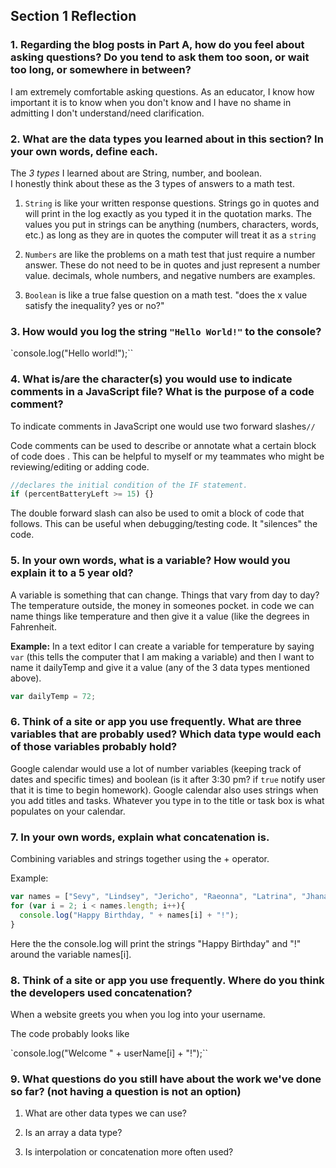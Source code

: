 ## Section 1 Reflection

### 1. Regarding the blog posts in Part A, how do you feel about asking questions? Do you tend to ask them too soon, or wait too long, or somewhere in between?

I am extremely comfortable asking questions.  As an educator, I know how important it is to know when you don't know and I have no shame in admitting I don't understand/need clarification.

### 2. What are the data types you learned about in this section? In your own words, define each.

The *3 types* I learned about are String, number, and boolean.  
I honestly think about these as the 3 types of answers to a math test.

1. `String` is like your written response questions.  Strings go in quotes and will print in the log exactly as you typed it in the quotation marks.  The values you put in strings can be anything (numbers, characters, words, etc.) as long as they are in quotes the computer will treat it as a `string`

2. `Numbers` are like the problems on a math test that just require a number answer.  These do not need to be in quotes and just represent a number value.  decimals, whole numbers, and negative numbers are examples.

3. `Boolean` is like a true false question on a math test.  "does the x value satisfy the inequality?  yes or no?"

### 3. How would you log the string `"Hello World!"` to the console?

`console.log("Hello world!");``

### 4. What is/are the character(s) you would use to indicate comments in a JavaScript file? What is the purpose of a code comment?

To indicate comments in JavaScript one would use two forward slashes``//``

Code comments can be used to describe or annotate what a certain block of code does .  This can be helpful to myself or my teammates who might be reviewing/editing or adding code.

```JavaScript
//declares the initial condition of the IF statement.
if (percentBatteryLeft >= 15) {}
```   

The double forward slash can also be used to omit a block of code that follows.  This can be useful when debugging/testing code.  It "silences" the code.

### 5. In your own words, what is a variable? How would you explain it to a 5 year old?
A variable is something that can change.  Things that vary from day to day?  The temperature outside, the money in someones pocket.
in code we can name things like temperature and then give it a value (like the degrees in Fahrenheit.  

  **Example:**
   In a text editor I can create a variable for temperature by saying
  `var` (this tells the computer that I am making a variable) and then I want to name it dailyTemp and give it a value (any of the 3 data types mentioned above).

  ```JavaScript
  var dailyTemp = 72;
```
### 6. Think of a site or app you use frequently. What are three variables that are probably used? Which data type would each of those variables probably hold?

Google calendar would use a lot of number variables (keeping track of dates and specific times) and boolean (is it after 3:30 pm?  if `true` notify user that it is time to begin homework).  Google calendar also uses strings when you add titles and tasks.  Whatever you type in to the title or task box is what populates on your calendar.

### 7. In your own words, explain what concatenation is.
Combining variables and strings together using the + operator.

Example:
```JavaScript
var names = ["Sevy", "Lindsey", "Jericho", "Raeonna", "Latrina", "Jhana", "Luca"];
for (var i = 2; i < names.length; i++){
  console.log("Happy Birthday, " + names[i] + "!");
}
```
Here the the console.log will print the strings "Happy Birthday" and "!" around the variable names[i].

### 8. Think of a site or app you use frequently. Where do you think the developers used concatenation?
When a website greets you when you log into your username.  

The code probably looks like

`console.log("Welcome " + userName[i] + "!");``

### 9. What questions do you still have about the work we've done so far? (not having a question is not an option)

1. What are other data types we can use?

2. Is an array a data type?

3. Is interpolation or concatenation more often used?  
